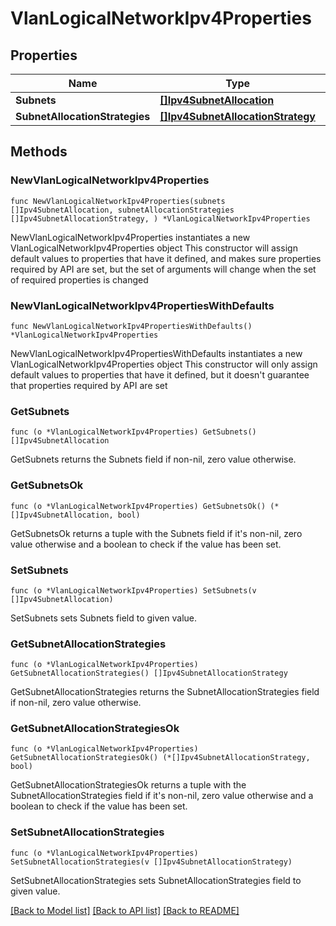 # VlanLogicalNetworkIpv4Properties

## Properties

Name | Type | Description | Notes
------------ | ------------- | ------------- | -------------
**Subnets** | [**[]Ipv4SubnetAllocation**](Ipv4SubnetAllocation.md) |  | 
**SubnetAllocationStrategies** | [**[]Ipv4SubnetAllocationStrategy**](Ipv4SubnetAllocationStrategy.md) |  | 

## Methods

### NewVlanLogicalNetworkIpv4Properties

`func NewVlanLogicalNetworkIpv4Properties(subnets []Ipv4SubnetAllocation, subnetAllocationStrategies []Ipv4SubnetAllocationStrategy, ) *VlanLogicalNetworkIpv4Properties`

NewVlanLogicalNetworkIpv4Properties instantiates a new VlanLogicalNetworkIpv4Properties object
This constructor will assign default values to properties that have it defined,
and makes sure properties required by API are set, but the set of arguments
will change when the set of required properties is changed

### NewVlanLogicalNetworkIpv4PropertiesWithDefaults

`func NewVlanLogicalNetworkIpv4PropertiesWithDefaults() *VlanLogicalNetworkIpv4Properties`

NewVlanLogicalNetworkIpv4PropertiesWithDefaults instantiates a new VlanLogicalNetworkIpv4Properties object
This constructor will only assign default values to properties that have it defined,
but it doesn't guarantee that properties required by API are set

### GetSubnets

`func (o *VlanLogicalNetworkIpv4Properties) GetSubnets() []Ipv4SubnetAllocation`

GetSubnets returns the Subnets field if non-nil, zero value otherwise.

### GetSubnetsOk

`func (o *VlanLogicalNetworkIpv4Properties) GetSubnetsOk() (*[]Ipv4SubnetAllocation, bool)`

GetSubnetsOk returns a tuple with the Subnets field if it's non-nil, zero value otherwise
and a boolean to check if the value has been set.

### SetSubnets

`func (o *VlanLogicalNetworkIpv4Properties) SetSubnets(v []Ipv4SubnetAllocation)`

SetSubnets sets Subnets field to given value.


### GetSubnetAllocationStrategies

`func (o *VlanLogicalNetworkIpv4Properties) GetSubnetAllocationStrategies() []Ipv4SubnetAllocationStrategy`

GetSubnetAllocationStrategies returns the SubnetAllocationStrategies field if non-nil, zero value otherwise.

### GetSubnetAllocationStrategiesOk

`func (o *VlanLogicalNetworkIpv4Properties) GetSubnetAllocationStrategiesOk() (*[]Ipv4SubnetAllocationStrategy, bool)`

GetSubnetAllocationStrategiesOk returns a tuple with the SubnetAllocationStrategies field if it's non-nil, zero value otherwise
and a boolean to check if the value has been set.

### SetSubnetAllocationStrategies

`func (o *VlanLogicalNetworkIpv4Properties) SetSubnetAllocationStrategies(v []Ipv4SubnetAllocationStrategy)`

SetSubnetAllocationStrategies sets SubnetAllocationStrategies field to given value.



[[Back to Model list]](../README.md#documentation-for-models) [[Back to API list]](../README.md#documentation-for-api-endpoints) [[Back to README]](../README.md)


